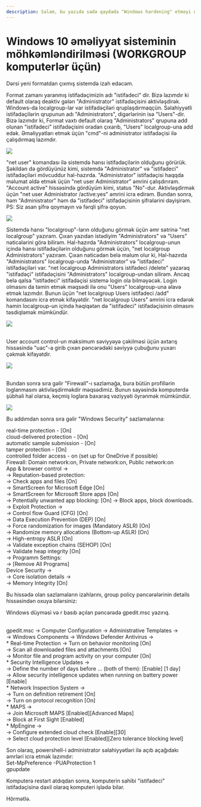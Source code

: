 ```yaml
---
description: Salam, bu yazıda sadə qaydada "Windows hardening" etməyi öyrənəcəksiniz.
---
```


# Windows 10 əməliyyat sisteminin möhkəmləndirilməsi (WORKGROUP komputerlər üçün)



Dərsi yeni formatdan çıxmış sistemdə izah edəcəm.

Format zamanı yaranmış istifadəçimizin adı "istifadeci" dir. Bizə lazımdır ki default olaraq deaktiv gələn "Administrator" istifadəçisini aktivləşdirək. Windows-da localgroup-lar var istifadəçiləri qruplaşdırmaqçün. Səlahiyyətli istifadəçilərin qrupunun adı "Administrators", digərlərinin isə "Users"-dir. Bizə lazımdır ki, Format vaxtı default olaraq "Administrators" qrupuna add olunan "istifadeci" istifadəçisini oradan çıxarıb, "Users" localgroup-una add edək. Əməliyyatları etmək üçün "cmd"-ni administrator istifadəçisi ilə çalışdırmaq lazımdır.

![](<.gitbook/assets/0 (3).png>)

"net user" komandası ilə sistemdə hansı istifadəçilərin olduğunu görürük. Şəkildən də gördüyünüz kimi, sistemdə "Administrator" və "istifadeci" istifadəçiləri mövcuddur hal-hazırda. "Administrator" istifadəçisi haqqda məlumat əldə etmək üçün "net user Administrator" əmrini çalışdırıram. "Account active" hissəsində gördüyüm kimi, status "No"-dur. Aktivləşdirmək üçün "net user Administrator /active:yes" əmrini icra edirəm. Bundan sonra, həm "Administrator" həm də "istifadeci" istifadəçisinin şifrələrini dəyişirəm. PS: Siz asan şifrə qoymayın və fərqli şifrə qoyun.

![](<.gitbook/assets/1 (3).png>)

Sistemdə hansı "localgroup"-ların olduğunu görmək üçün əmr sətrinə "net localgroup" yazıram. Çıxan yazıdan istədiyim "Administrators" və "Users" nəticələrini görə bilirəm. Hal-hazırda "Administrators" localgroup-unun içində hansı istifadəçilərin olduğunu görmək üçün, "net localgroup Administrators" yazıram. Çıxan nəticədən belə məlum olur ki, Hal-hazırda "Administrators" localgroup-unda "Administrator" və "istifadeci" istifadəçiləri var. "net localgroup Administrators istifadeci /delete" yazaraq "istifadəçi" istifadəçisini "Administrators" localgroup-undan silirəm. Ancaq belə qalsa "istifadeci" istifadəçisi sistemə login ola bilməyəcək. Login olmasını da təmin etmək məqsədi ilə onu "Users" localgroup-una əlavə etmək lazımdır. Bunun üçün "net localgroup Users istifadeci /add" komandasını icra etmək kifayətdir. "net localgroup Users" əmrini icra edərək həmin localgroup-un içində həqiqətən də "istifadeci" istifadəçisinin olmasını təsdiqləmək mümkündür.

![](<.gitbook/assets/2 (2).png>)

\
User account control-un maksimum səviyyəyə çəkilməsi üçün axtarış hissəsində "uac"-a girib çıxan pəncərədəki səviyyə çubuğunu yuxarı çəkmək kifayətdir.

![](<.gitbook/assets/3 (1).png>)

\
Bundan sonra sıra gəlir "Firewall"-ı sazlamağa, bura bütün profillərin loglanmasını aktivləşdirməkdir məqsədimiz. Bunun sayəsində komputerdə şübhəli hal olarsa, keçmiş loglara baxaraq vəziyyəti öyrənmək mümkündür.

![](<.gitbook/assets/4 (1).png>)

Bu addımdan sonra sıra gəlir "Windows Security" sazlamalarına:

real-time protection - \[On]\
cloud-delivered protection - \[On]\
automatic sample submission - \[On]\
tamper protection - \[On]\
controlled folder access - on (set up for OneDrive if possible)\
Firewall: Domain network:on, Private network:on, Public network:on\
App & browser control ->\
&#x20;\-> Reputation-based protection:\
&#x20;   \-> Check apps and files \[On]\
&#x20;   \-> SmartScreen for Microsoft Edge \[On]\
&#x20;   \-> SmartScreen for Microsoft Store apps \[On]\
&#x20;   \-> Potentially unwanted app blocking: \[On] -> Block apps, block downloads.\
&#x20;\-> Exploit Protection ->\
&#x20;   \-> Control flow Guard (CFG) \[On]\
&#x20;   \-> Data Execution Prevention (DEP) \[On]\
&#x20;   \-> Force randomization for images (Mandatory ASLR) \[On]\
&#x20;   \-> Randomize memory allocations (Bottom-up ASLR) \[On]\
&#x20;   \-> High-entropy ASLR \[On]\
&#x20;   \-> Validate exception chains (SEHOP) \[On]\
&#x20;   \-> Validate heap integrity \[On]\
&#x20;   \-> Programm Settings:\
&#x20;      \-> \[Remove All Programs]\
Device Security ->\
&#x20;\-> Core isolation details ->\
&#x20;\-> Memory Integrity \[On] &#x20;

Bu hissədə olan sazlamaların izahlarını, group policy pəncərələrinin details hissəsindən oxuya bilərsiniz:

Windows düyməsi və r basıb açılan pəncərədə gpedit.msc yazırıq.

\
gpedit.msc -> Computer Configuration -> Administrative Templates ->\
&#x20;\-> Windows Components -> Windows Defender Antivirus ->\
&#x20;\* Real-time Protection -> Turn on behavior monitoring \[On]\
&#x20;           \-> Scan all downloaded files and attachments \[On]\
&#x20;           \-> Monitor file and program activity on your computer \[On]\
&#x20;\* Security Intelligence Updates ->\
&#x20;           \-> Define the number of days before ... (both of them): \[Enable] \[1 day]\
&#x20;            \-> Allow security intelligence updates when running on battery power \[Enable]\
&#x20;\* Network Inspection System ->\
&#x20;           \-> Turn on definition retirement \[On]\
&#x20;           \-> Turn on protocol recognition \[On]\
&#x20;\* MAPS ->\
&#x20;           \-> Join Microsoft MAPS \[Enabled]\[Advanced Maps]\
&#x20;            \-> Block at First Sight \[Enabled]\
&#x20;\* MpEngine ->\
&#x20;           \-> Configure extended cloud check \[Enable]\[30]\
&#x20;           \-> Select cloud protection level \[Enabled]\[Zero tolerance blocking level]

Son olaraq, powershell-i administrator səlahiyyətləri ilə açıb açağıdakı əmrləri icra etmək lazımdır:\
Set-MpPreference -PUAProtection 1\
gpupdate

Komputerə restart atdıqdan sonra, komputerin sahibi "istifadeci" istifadəçisinə daxil olaraq komputeri işlədə bilər.

Hörmətlə.
